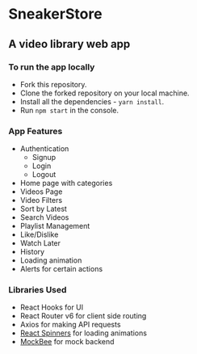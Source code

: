 # SneakerStore

## A video library web app

### To run the app locally

- Fork this repository.
- Clone the forked repository on your local machine.
- Install all the dependencies - `yarn install`.
- Run `npm start` in the console.

### App Features

- Authentication
  - Signup
  - Login
  - Logout
- Home page with categories
- Videos Page
- Video Filters
- Sort by Latest
- Search Videos
- Playlist Management
- Like/Dislike
- Watch Later
- History
- Loading animation
- Alerts for certain actions

### Libraries Used

- React Hooks for UI
- React Router v6 for client side routing
- Axios for making API requests
- [React Spinners](https://github.com/davidhu2000/react-spinners) for loading animations
- [MockBee](https://mockbee.netlify.app/docs/introduction) for mock backend
